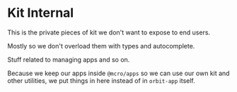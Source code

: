 # Kit Internal

This is the private pieces of kit we don't want to expose to end users.

Mostly so we don't overload them with types and autocomplete.

Stuff related to managing apps and so on.

Because we keep our apps inside `@mcro/apps` so we can use our own kit and other utilities, we put things in here instead of in `orbit-app` itself.
